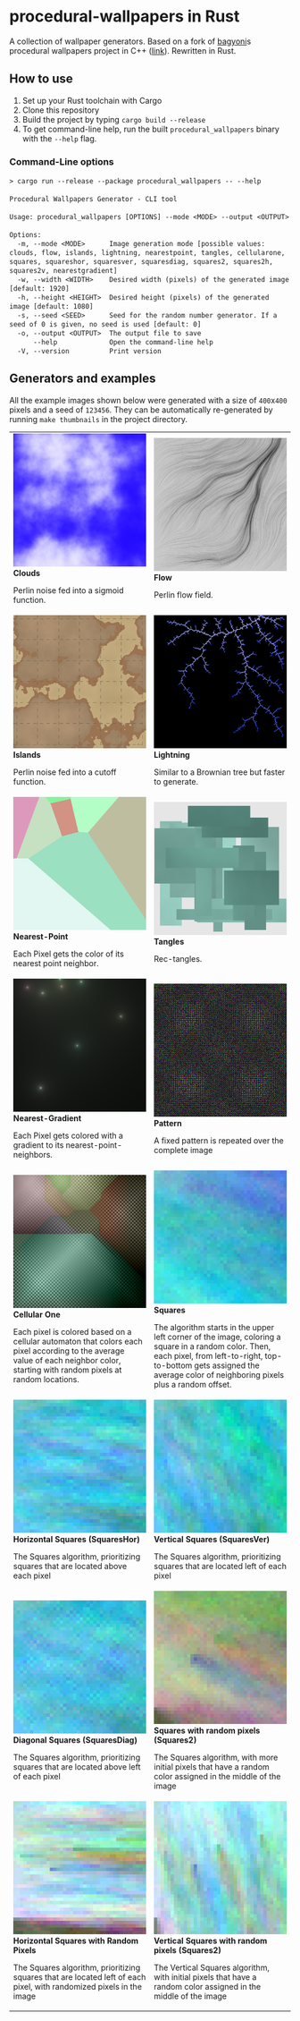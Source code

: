# procedural-wallpapers in Rust
A collection of wallpaper generators.
Based on a fork of [bagyoni](https://github.com/bagyoni/procedural-wallpapers)s procedural wallpapers project in C++ ([link](https://github.com/lukas-kirschner/procedural-wallpapers)).
Rewritten in Rust.

## How to use
1. Set up your Rust toolchain with Cargo
2. Clone this repository
3. Build the project by typing `cargo build --release` 
4. To get command-line help, run the built `procedural_wallpapers` binary with the `--help` flag.

### Command-Line options
```text
> cargo run --release --package procedural_wallpapers -- --help

Procedural Wallpapers Generator - CLI tool

Usage: procedural_wallpapers [OPTIONS] --mode <MODE> --output <OUTPUT>

Options:
  -m, --mode <MODE>      Image generation mode [possible values: clouds, flow, islands, lightning, nearestpoint, tangles, cellularone, squares, squareshor, squaresver, squaresdiag, squares2, squares2h, squares2v, nearestgradient]
  -w, --width <WIDTH>    Desired width (pixels) of the generated image [default: 1920]
  -h, --height <HEIGHT>  Desired height (pixels) of the generated image [default: 1080]
  -s, --seed <SEED>      Seed for the random number generator. If a seed of 0 is given, no seed is used [default: 0]
  -o, --output <OUTPUT>  The output file to save
      --help             Open the command-line help
  -V, --version          Print version

```

## Generators and examples

All the example images shown below were generated with a size of `400`x`400` pixels and a seed of `123456`.
They can be automatically re-generated by running `make thumbnails` in the project directory.

<table width="100%">
<tr>
	<td width="50%">
		<img src="examples/clouds.png">
		<b>Clouds</b>
		<p>Perlin noise fed into a sigmoid function.</p>
	</td>
	<td width="50%">
		<img src="examples/flow.png">
		<b>Flow</b>
		<p>Perlin flow field.</p>
	</td>
</tr>
<tr>
	<td width="50%">
		<img src="examples/islands.png">
		<b>Islands</b>
		<p>Perlin noise fed into a cutoff function.</p>
	</td>
	<td width="50%">
		<img src="examples/lightning.png">
		<b>Lightning</b>
		<p>Similar to a Brownian tree but faster to generate.</p>
	</td>
</tr>
<tr>
	<td width="50%">
		<img src="examples/nearestpoint.png">
		<b>Nearest-Point</b>
		<p>Each Pixel gets the color of its nearest point neighbor.</p>
	</td>
	<td width="50%">
		<img src="examples/tangles.png">
		<b>Tangles</b>
		<p>Rec-tangles.</p>
	</td>
</tr>
<tr>
	<td width="50%">
		<img src="examples/nearestgradient.png">
		<b>Nearest-Gradient</b>
		<p>Each Pixel gets colored with a gradient to its nearest-point-neighbors.</p>
	</td>
	<td width="50%">
		<img src="examples/pattern.png">
		<b>Pattern</b>
		<p>A fixed pattern is repeated over the complete image</p>
	</td>
</tr>
<tr>
	<td width="50%">
		<img src="examples/cellularone.png">
		<b>Cellular One</b>
		<p>Each pixel is colored based on a cellular automaton that colors each pixel according to the average value of each neighbor color, starting with random pixels at random locations.</p>
	</td>
	<td width="50%">
		<img src="examples/squares.png">
		<b>Squares</b>
		<p>The algorithm starts in the upper left corner of the image, coloring a square in a random color. Then, each pixel, from left-to-right, top-to-bottom gets assigned the average color of neighboring pixels plus a random offset.</p>
	</td>
</tr>
<tr>
	<td width="50%">
		<img src="examples/squareshor.png">
		<b>Horizontal Squares (SquaresHor)</b>
		<p>The Squares algorithm, prioritizing squares that are located above each pixel</p>
	</td>
	<td width="50%">
		<img src="examples/squaresver.png">
		<b>Vertical Squares (SquaresVer)</b>
		<p>The Squares algorithm, prioritizing squares that are located left of each pixel</p>
	</td>
</tr>
<tr>
	<td width="50%">
		<img src="examples/squaresdiag.png">
		<b>Diagonal Squares (SquaresDiag)</b>
		<p>The Squares algorithm, prioritizing squares that are located above left of each pixel</p>
	</td>
	<td width="50%">
		<img src="examples/squares2.png">
		<b>Squares with random pixels (Squares2)</b>
		<p>The Squares algorithm, with more initial pixels that have a random color assigned in the middle of the image</p>
	</td>
</tr>
<tr>
	<td width="50%">
		<img src="examples/squares2h.png">
		<b>Horizontal Squares with Random Pixels</b>
		<p>The Squares algorithm, prioritizing squares that are located left of each pixel, with randomized pixels in the image</p>
	</td>
	<td width="50%">
		<img src="examples/squares2v.png">
		<b>Vertical Squares with random pixels (Squares2)</b>
		<p>The Vertical Squares algorithm, with initial pixels that have a random color assigned in the middle of the image</p>
	</td>
</tr>
</table>